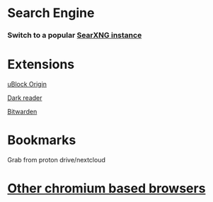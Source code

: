 # Search Engine

### Switch to a popular [SearXNG instance](https://searx.space/)

# Extensions

[uBlock Origin](https://addons.mozilla.org/en-US/firefox/addon/ublock-origin/)

[Dark reader](https://addons.mozilla.org/en-US/firefox/addon/darkreader/)

[Bitwarden](https://addons.mozilla.org/en-US/firefox/addon/bitwarden-password-manager/)

# Bookmarks

Grab from proton drive/nextcloud

# [Other chromium based browsers](https://github.com/Twig6943/dotfiles/tree/main/chromium)
